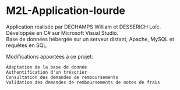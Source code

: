 # M2L-Application-lourde

Application réalisée par DECHAMPS William et DESSERICH Loïc.<br>
Développée en C# sur Microsoft Visual Studio.<br>
Base de données hébergée sur un serveur distant, Apache, MySQL et requêtes en SQL.<br>

Modifications apportées à ce projet:

    Adaptation de la base de donnée
    Authentification d'un trésorier
    Consultation des demandes de remboursements
    Validation des demandes de remboursements de notes de frais

